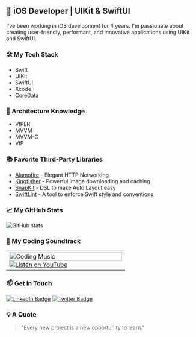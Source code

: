 ## 📱 iOS Developer | UIKit & SwiftUI

I've been working in iOS development for 4 years. I'm passionate about creating user-friendly, performant, and innovative applications using UIKit and SwiftUI.

### 🛠 My Tech Stack
- Swift
- UIKit
- SwiftUI
- Xcode
- CoreData
### 🔨 Architecture Knowledge
- VIPER
- MVVM
- MVVM-C
- VIP
### 📚 Favorite Third-Party Libraries
* [Alamofire](https://github.com/Alamofire/Alamofire) - Elegant HTTP Networking
* [Kingfisher](https://github.com/onevcat/Kingfisher) - Powerful image downloading and caching
* [SnapKit](https://github.com/SnapKit/SnapKit) - DSL to make Auto Layout easy
* [SwiftLint](https://github.com/realm/SwiftLint) - A tool to enforce Swift style and conventions
### 📈 My GitHub Stats
![GitHub stats](https://github-readme-stats.vercel.app/api?username=gorkemgur&show_icons=true&theme=radical)
### 🎵 My Coding Soundtrack

<table>
  <tr>
    <td width="300px">
      <img src="https://img.youtube.com/vi/or4aXlkf_ok/0.jpg" alt="Coding Music" width="100%">
      <a href="https://www.youtube.com/watch?v=or4aXlkf_ok">
        <img src="https://img.shields.io/badge/Listen%20on-YouTube-red?style=for-the-badge&logo=youtube" alt="Listen on YouTube">
      </a>
    </td>
  </tr>
</table>

### 📫 Get in Touch
[![LinkedIn Badge](https://img.shields.io/badge/LinkedIn-blue?style=for-the-badge&logo=linkedin&logoColor=white)](https://www.linkedin.com/in/gorkemgur/)
[![Twitter Badge](https://img.shields.io/badge/Twitter-blue?style=for-the-badge&logo=twitter&logoColor=white)](https://twitter.com/buckybuckk)
### 💡 A Quote
> "Every new project is a new opportunity to learn."
